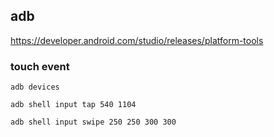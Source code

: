 ## adb

https://developer.android.com/studio/releases/platform-tools

### touch event

```shell
adb devices

adb shell input tap 540 1104

adb shell input swipe 250 250 300 300
```
